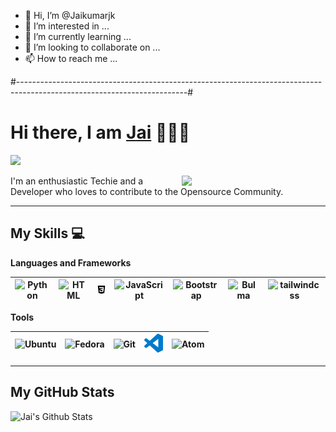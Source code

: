 - 👋 Hi, I’m @Jaikumarjk
- 👀 I’m interested in ...
- 🌱 I’m currently learning ...
- 💞️ I’m looking to collaborate on ...
- 📫 How to reach me ...

<!---
Jaikumarjk/Jaikumarjk is a ✨ special ✨ repository because its `README.md` (this file) appears on your GitHub profile.
You can click the Preview link to take a look at your changes.
--->
#------------------------------------------------------------------------------------------------------------------------#

<h1>Hi there, I am <a href="https://Jaikumarjk.github.io" target="_blank">Jai</a> 🙋🏽‍♂️</h1> 

![](https://visitor-badge.glitch.me/badge?page_id=Jaikumarjk) 

<img align='right' src="https://media.giphy.com/media/M9gbBd9nbDrOTu1Mqx/giphy.gif" width="230">


I'm an enthusiastic Techie and a Developer who loves to contribute to the Opensource Community. 

---

 ## My Skills :computer:

 **Languages and Frameworks**
 
 <img alt="Python" width="30px" src="https://raw.githubusercontent.com/simple-icons/simple-icons/develop/icons/python.svg"/>|<img alt="HTML" width="30px" src="https://raw.githubusercontent.com/simple-icons/simple-icons/develop/icons/html5.svg"/>|<img alt="CSS" width="30px" src="https://raw.githubusercontent.com/simple-icons/simple-icons/develop/icons/css3.svg"/>|<img alt="JavaScript" width="30px" src="https://raw.githubusercontent.com/simple-icons/simple-icons/develop/icons/javascript.svg"/>|<img alt="Bootstrap" width="30px" src="https://raw.githubusercontent.com/simple-icons/simple-icons/develop/icons/bootstrap.svg"/>|<img alt="Bulma" width="30px" src="https://raw.githubusercontent.com/simple-icons/simple-icons/develop/icons/bulma.svg"/>|<img alt="tailwindcss" width="30px" src="https://raw.githubusercontent.com/simple-icons/simple-icons/develop/icons/tailwindcss.svg"/>
 |--|--|--|--|--|--|--|
 
 **Tools**
 
 <img alt="Ubuntu" width="30px" src="https://raw.githubusercontent.com/simple-icons/simple-icons/develop/icons/ubuntu.svg"/>|<img alt="Fedora" width="30px" src="https://raw.githubusercontent.com/simple-icons/simple-icons/develop/icons/linux.svg"/>|<img alt="Git" width="30px" src="https://raw.githubusercontent.com/simple-icons/simple-icons/develop/icons/git.svg"/>|<img alt="VSCode" width="30px" src="https://raw.githubusercontent.com/simple-icons/simple-icons/develop/icons/visualstudiocode.svg"/>|<img alt="Atom" width="30px" src="https://raw.githubusercontent.com/simple-icons/simple-icons/develop/icons/atom.svg"/>
 |--|--|--|--|--|
 
---
## **My GitHub Stats**

<img align="left" alt="Jai's Github Stats" src="https://github-readme-stats.vercel.app/api?username=Jaikumarjk&show_icons=true&hide_border=true&theme=radical" />





